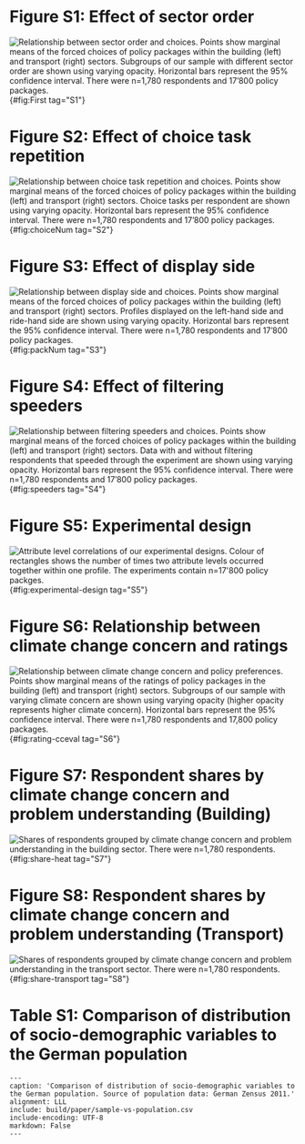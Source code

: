 <div class="pagebreak"> </div>

# Figure S1: Effect of sector order

![**Relationship between sector order and choices.** Points show marginal means of the forced choices of policy packages within the building (left) and transport (right) sectors. Subgroups of our sample with different sector order are shown using varying opacity. Horizontal bars represent the 95% confidence interval. There were n=1,780 respondents and 17’800 policy packages.](build/paper/amce-choice-by-First.png){#fig:First tag="S1"}

<div class="pagebreak"> </div>

# Figure S2: Effect of choice task repetition

![**Relationship between choice task repetition and choices.** Points show marginal means of the forced choices of policy packages within the building (left) and transport (right) sectors. Choice tasks per respondent are shown using varying opacity. Horizontal bars represent the 95% confidence interval. There were n=1,780 respondents and 17’800 policy packages.](build/paper/amce-choice-by-choiceNum.png){#fig:choiceNum tag="S2"}

<div class="pagebreak"> </div>

# Figure S3: Effect of display side

![**Relationship between display side and choices.** Points show marginal means of the forced choices of policy packages within the building (left) and transport (right) sectors. Profiles displayed on the left-hand side and ride-hand side are shown using varying opacity. Horizontal bars represent the 95% confidence interval. There were n=1,780 respondents and 17’800 policy packages.](build/paper/amce-choice-by-packNum.png){#fig:packNum tag="S3"}

<div class="pagebreak"> </div>


# Figure S4: Effect of filtering speeders

![**Relationship between filtering speeders and choices.** Points show marginal means of the forced choices of policy packages within the building (left) and transport (right) sectors. Data with and without filtering respondents that speeded through the experiment are shown using varying opacity. Horizontal bars represent the 95% confidence interval. There were n=1,780 respondents and 17’800 policy packages.](build/paper/amce-choice-by-speeders.png){#fig:speeders tag="S4"}

<div class="pagebreak"> </div>


# Figure S5: Experimental design

![**Attribute level correlations of our experimental designs.** Colour of rectangles shows the number of times two attribute levels occurred together within one profile. The experiments contain n=17'800 policy packges.](build/paper/choice-experimental-design.png){#fig:experimental-design tag="S5"}

<div class="pagebreak"> </div>

# Figure S6: Relationship between climate change concern and ratings

![**Relationship between climate change concern and policy preferences.** Points show marginal means of the ratings of policy packages in the building (left) and transport (right) sectors. Subgroups of our sample with varying climate concern are shown using varying opacity (higher opacity represents higher climate concern). Horizontal bars represent the 95% confidence interval. There were n=1,780 respondents and 17,800 policy packages.](build/paper/mm-rating-by-cceval_cat.png){#fig:rating-cceval tag="S6"}

<div class="pagebreak"> </div>

# Figure S7: Respondent shares by climate change concern and problem understanding (Building)

![**Shares of respondents grouped by climate change concern and problem understanding in the building sector.** There were n=1,780 respondents.](build/paper/concern-and-understanding-shares-heat.png){#fig:share-heat tag="S7"}

<div class="pagebreak"> </div>

# Figure S8: Respondent shares by climate change concern and problem understanding (Transport)

![**Shares of respondents grouped by climate change concern and problem understanding in the transport sector.** There were n=1,780 respondents.](build/paper/concern-and-understanding-shares-transport.png){#fig:share-transport tag="S8"}

<div class="pagebreak"> </div>

# Table S1: Comparison of distribution of socio-demographic variables to the German population

```table
---
caption: 'Comparison of distribution of socio-demographic variables to the German population. Source of population data: German Zensus 2011.'
alignment: LLL
include: build/paper/sample-vs-population.csv
include-encoding: UTF-8
markdown: False
---
```
